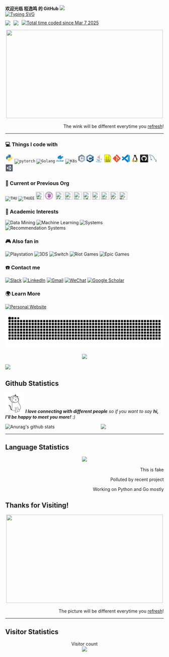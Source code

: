 <div align="left">
  <strong>欢迎光临 程逸鸣 的 GitHub</strong>
  <img src="https://media.giphy.com/media/mGcNjsfWAjY5AEZNw6/giphy.gif" width="50">
</div>


<div style="display: flex; align-items: center; gap: 10px;">
  <a href="https://eaminc.github.io/">
    <img src="https://readme-typing-svg.demolab.com?font=Fira+Code&pause=1000&width=800&lines=Eamin+Chan" alt="Typing SVG" />
  </a>
</div>

<div style="display: flex; align-items: center; gap: 10px; margin-top: 10px;">
  <img src="https://img.shields.io/github/stars/EaminC?style=flat&logoColor=%23bc266e&labelColor=rgb(89, 89, 89)&color=%2391ed72" />
  <img src="https://img.shields.io/github/followers/EaminC?style=flat&logoColor=%23bc266e&labelColor=rgb(89, 89, 89)&color=%2391ed72" />
  <a href="https://wakatime.com/@a6ed95d8-6b44-45ab-bd18-8bf5da334f6a">
    <img src="https://wakatime.com/badge/user/a6ed95d8-6b44-45ab-bd18-8bf5da334f6a.svg" alt="Total time coded since Mar 7 2025" />
  </a>
</div>

<p align="center"> 
  <img src="https://waifu-getter.vercel.app/sfw/wink" width="498" height="280" />
</p>

<p align="right">
  The wink will be different everytime you <a href="https://github.com/EaminC">refresh</a>!
</p>

---
<h3>💻 Things I code with</h3>
  <code><img title="Python" height="25" src="images/python-original.svg"></code>
  <code><img title="pytorch" height="25" src="https://raw.githubusercontent.com/rahul-jha98/github_readme_icons/main/language_and_tools/square/pytorch/pytorch.svg"></code>
  <code><img title="Golang" height="25" src="https://raw.githubusercontent.com/marwin1991/profile-technology-icons/refs/heads/main/icons/go.png"></code>
  <code><img height="25" src="https://raw.githubusercontent.com/github/explore/80688e429a7d4ef2fca1e82350fe8e3517d3494d/topics/docker/docker.png"></code>
  <code><img title="K8s" height="25" src="https://avatars.githubusercontent.com/u/13629408?s=200&v=4"></code>
  <code><img title="C" height="25" src="images/c.svg"></code>
  <code><img title="C++" height="25" src="images/cpp.svg"></code>
  <code><img title="Java" height="25" src="images/java-original.svg"></code>
  <code><img title="JSON" height="25" src="images/json.svg"></code>
  <code><img title="Git" height="25" src="images/git-original.svg"></code>
  <code><img title="Visual Studio Code" height="25" src="images/vscode.svg"></code>
  <code><img height="25" src="https://raw.githubusercontent.com/github/explore/80688e429a7d4ef2fca1e82350fe8e3517d3494d/topics/linux/linux.png"></code>
  <code><img title="GitHub" height="25" src="images/github.svg"></code>
  <code><img title="MySQL" height="25" src="images/mysql.svg"></code>
  <code><img title="Unity" height="25" src="images/unity3d.svg"></code>

  
<p align="middle">  


  </p>
<h3>🚀 Current or Previous Org</h3>

   <code><img title="THU" height="25" src="https://upload.wikimedia.org/wikipedia/commons/e/ec/Tsinghua_University_Logo.svg"></code>
   <code><img title="THUEE" height="25" src="https://upload.wikimedia.org/wikipedia/zh/d/d0/Department_of_Electronic_Engineering%2C_Tsinghua_University.svg"></code>
  <code><img title="THULAW" width="25" height="25" src="https://upload.wikimedia.org/wikipedia/zh/c/cd/School_of_Law%2C_Tsinghua_University.svg"></code>
  <code><img title="THUIE" width="30" height="25" src="images/thuie.png"></code>
  <code><img title="FIBLAB" width="25" height="25" src="https://fi.ee.tsinghua.edu.cn/static/img/logo/thu-fib-lab.svg"></code>
  <code><img title="Uchicago" width="25" height="25" src="https://upload.wikimedia.org/wikipedia/en/7/79/University_of_Chicago_shield.svg"></code>
  <code><img title="UchiCS" width="25" height="25" src="https://media.licdn.com/dms/image/v2/C560BAQHoKRtwjiEU7g/company-logo_200_200/company-logo_200_200/0/1630607934136/uchicagocs_logo?e=1749686400&v=beta&t=C03zukZ4Lg4mbFwRCQUQp9atQJ4jd7gb19Dx7eoQqWQ"></code>
  <code><img title="LMcache" width="25" height="25" src="https://avatars.githubusercontent.com/u/171091289?s=200&v=4"></code>
  <code><img title="vllm" width="25" height="25" src="https://avatars.githubusercontent.com/u/136984999?s=200&v=4"></code>
  <code><img title="UH" width="25" height="25" src="https://upload.wikimedia.org/wikipedia/commons/e/e8/Houston_Cougars_primary_logo.svg"></code>
  <code><img title="EESAST" width="25" height="25" src="https://docs.eesast.com/img/favicon.ico"></code>
  <code><img title="MidSchool" width="25" height="25" src="https://upload.wikimedia.org/wikipedia/commons/b/b7/High_School_of_JDFZ_funny_picture.jpg"></code>
  



### 📖 Academic Interests
![Data Mining](https://img.shields.io/badge/Data%20Mining-0078D4?style=for-the-badge&logo=databricks&logoColor=white)
![Machine Learning](https://img.shields.io/badge/Machine%20Learning-F9A03C?style=for-the-badge&logo=pytorch&logoColor=white)
![Systems](https://img.shields.io/badge/Systems-8A2BE2?style=for-the-badge&logo=nvidia&logoColor=white)
![Recommendation Systems](https://img.shields.io/badge/Recommendation%20Systems-FF4088?style=for-the-badge&logo=meituan&logoColor=white)



### 🎮 Also fan in
![Playstation](https://img.shields.io/badge/Playstation-003791?style=for-the-badge&logo=playstation&logoColor=white)
![3DS](https://img.shields.io/badge/3DS-D12228?style=for-the-badge&logo=nintendo-3ds&logoColor=white)
![Switch](https://img.shields.io/badge/Switch-E60012?style=for-the-badge&logo=nintendo-switch&logoColor=white)
	![Riot Games](https://img.shields.io/badge/riotgames-D32936.svg?style=for-the-badge&logo=riotgames&logoColor=white)
 ![Epic Games](https://img.shields.io/badge/epicgames-%23313131.svg?style=for-the-badge&logo=epicgames&logoColor=white)
<p align="middle">  

### ☎️ Contact me
[![Slack](https://img.shields.io/badge/Slack-4A154B?style=for-the-badge&logo=slack&logoColor=white)](https://eaminsslack.slack.com/archives/C08H4BZPXNV)
[![LinkedIn](https://img.shields.io/badge/LinkedIn-%230077B5.svg?style=for-the-badge&logo=linkedin&logoColor=white)](https://www.linkedin.com/in/yiming-cheng-429999330/)
[![Gmail](https://img.shields.io/badge/Gmail-D14836?style=for-the-badge&logo=gmail&logoColor=white)](mailto:eaminc0328@gmail.com)
[![WeChat](https://img.shields.io/badge/WeChat-07C160?style=for-the-badge&logo=wechat&logoColor=white)](https://raw.githubusercontent.com/EaminC/EaminC/main/images/Wechat.jpg)
[![Google Scholar](https://img.shields.io/badge/Google%20Scholar-FF4088?style=for-the-badge&logo=google-scholar&logoColor=white)](https://scholar.google.com/citations?user=NeeNIjIAAAAJ&hl=en)

### 🌍 Learn More
[![Personal Website](https://img.shields.io/badge/Personal%20Website-Click-%23022233?style=for-the-badge&logo=googlechrome&labelColor=%2302c6a4&logoColor=white)](https://eaminc.github.io/)




<picture>
  <source media="(prefers-color-scheme: dark)" srcset="https://raw.githubusercontent.com/EaminC/EaminC/output/github-contribution-grid-snake-dark.svg">
  <source media="(prefers-color-scheme: light)" srcset="https://raw.githubusercontent.com/EaminC/EaminC/output/github-contribution-grid-snake.svg">
  <img alt="github contribution grid snake animation" src="https://raw.githubusercontent.com/EaminC/EaminC/output/github-contribution-grid-snake.svg">
</picture>
</p>  
<p align="middle">  
<picture>
    <source media="(prefers-color-scheme: dark)" srcset="https://github-readme-streak-stats.herokuapp.com/?user=EaminC&theme=dark&hide_border=true" />
    <source media="(prefers-color-scheme: light)" srcset="https://github-readme-streak-stats.herokuapp.com/?user=EaminC&theme=light&hide_border=true" />
    <img src="https://github-readme-streak-stats.herokuapp.com/?user=EaminC&theme=default&hide_border=true" />
</picture>
</p>  
<p align="left">  
  <div ><img  src="https://github-profile-trophy.vercel.app/?username=EaminC&theme=gruvbox&row=1&column=5&no-frame=true&no-bg=true" width="1000" /><br/></div>
</p>  




## Github Statistics


<img src="images/pic1.png" width="60"> <em><b>I love connecting with different people</b> so if you want to say <b>hi, I'll be happy to meet you more!</b> :)</em>

<img align='right' src="https://media1.giphy.com/media/v1.Y2lkPTc5MGI3NjExN3A2MDBzbmUzeXVyNXE4YjQ5cndvbTR4OGdqOTV5cGYzNm83a3o4ayZlcD12MV9pbnRlcm5hbF9naWZfYnlfaWQmY3Q9Zw/tHIRLHtNwxpjIFqPdV/giphy.gif" width="200">

![Anurag's github stats](https://github-readme-stats.vercel.app/api?username=EaminC&show_icons=true&theme=cobalt&count_private=true)

---

## Language Statistics



<p align="middle">  
  <img src="https://github-readme-stats.vercel.app/api/top-langs/?username=EaminC&locale=ja&line_height=33&theme=dracula&langs_count=20&layout=donut-vertical"/>  
</p>  
<p align="right">This is fake</p>  
<p align="right">Polluted by recent project</p>  
<p align="right">Working on Python and Go mostly</p>  



## Thanks for Visiting!

<a id="waifu"></a>
<p align="center"> 
  <img src="https://waifu-getter.vercel.app/sfw/random?" width="498" height="280" />
</p>

<p align="right">
  The picture will be different everytime you <a href="#waifu">refresh</a>!
</p>

---

## Visitor Statistics


 
<p align="center"> 
  Visitor count<br>
  <img src="https://count.getloli.com/@EaminC?name=EaminC&theme=rule34&padding=7&offset=0&align=top&scale=1&pixelated=1&darkmode=auto" />
</p>


